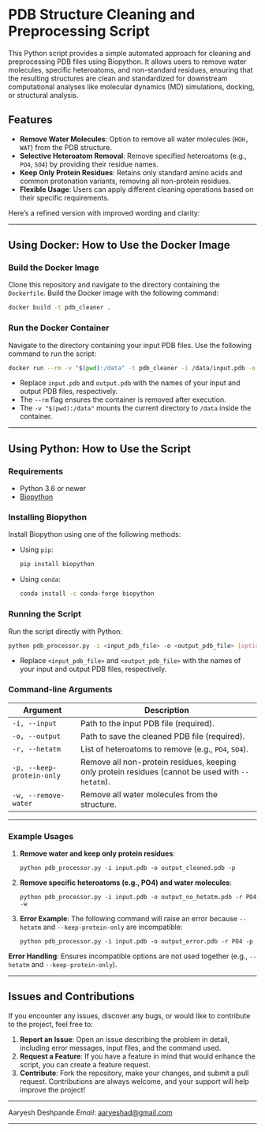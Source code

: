 # PDB Structure Cleaning and Preprocessing Script

This Python script provides a simple automated approach for cleaning and preprocessing PDB files using Biopython. It allows users to remove water molecules, specific heteroatoms, and non-standard residues, ensuring that the resulting structures are clean and standardized for downstream computational analyses like molecular dynamics (MD) simulations, docking, or structural analysis.

## Features

- **Remove Water Molecules**: Option to remove all water molecules (`HOH, WAT`) from the PDB structure.
- **Selective Heteroatom Removal**: Remove specified heteroatoms (e.g., `PO4`, `SO4`) by providing their residue names.
- **Keep Only Protein Residues**: Retains only standard amino acids and common protonation variants, removing all non-protein residues.
- **Flexible Usage**: Users can apply different cleaning operations based on their specific requirements.

Here’s a refined version with improved wording and clarity:

---

## Using Docker: How to Use the Docker Image

### Build the Docker Image
Clone this repository and navigate to the directory containing the `Dockerfile`. Build the Docker image with the following command:
```bash
docker build -t pdb_cleaner .
```

### Run the Docker Container
Navigate to the directory containing your input PDB files. Use the following command to run the script:
```bash
docker run --rm -v "$(pwd):/data" -t pdb_cleaner -i /data/input.pdb -o /data/output.pdb
```

- Replace `input.pdb` and `output.pdb` with the names of your input and output PDB files, respectively.
- The `--rm` flag ensures the container is removed after execution.
- The `-v "$(pwd):/data"` mounts the current directory to `/data` inside the container.

---

## Using Python: How to Use the Script

### Requirements
- Python 3.6 or newer
- [Biopython](https://biopython.org/)

### Installing Biopython
Install Biopython using one of the following methods:

- Using `pip`:
  ```bash
  pip install biopython
  ```

- Using `conda`:
  ```bash
  conda install -c conda-forge biopython
  ```

### Running the Script
Run the script directly with Python:
```bash
python pdb_processor.py -i <input_pdb_file> -o <output_pdb_file> [options]
```

- Replace `<input_pdb_file>` and `<output_pdb_file>` with the names of your input and output PDB files, respectively.

### Command-line Arguments

| Argument                  | Description                                                  |
| ------------------------- | ------------------------------------------------------------ |
| `-i, --input`             | Path to the input PDB file (required).                       |
| `-o, --output`            | Path to save the cleaned PDB file (required).                |
| `-r, --hetatm`            | List of heteroatoms to remove (e.g., `PO4`, `SO4`).          |
| `-p, --keep-protein-only` | Remove all non-protein residues, keeping only protein residues (cannot be used with `--hetatm`). |
| `-w, --remove-water`      | Remove all water molecules from the structure.               |

---

### Example Usages

1. **Remove water and keep only protein residues**:

   ```
   python pdb_processor.py -i input.pdb -o output_cleaned.pdb -p
   ```

2. **Remove specific heteroatoms (e.g., PO4) and water molecules**:

   ```
   python pdb_processor.py -i input.pdb -o output_no_hetatm.pdb -r PO4 -w
   ```

3. **Error Example**: The following command will raise an error because `--hetatm` and `--keep-protein-only` are incompatible:

   ```
   python pdb_processor.py -i input.pdb -o output_error.pdb -r PO4 -p
   ```

**Error Handling**: Ensures incompatible options are not used together (e.g., `--hetatm` and `--keep-protein-only`).

---

## Issues and Contributions

If you encounter any issues, discover any bugs, or would like to contribute to the project, feel free to:

1. **Report an Issue**: Open an issue describing the problem in detail, including error messages, input files, and the command used.
2. **Request a Feature**: If you have a feature in mind that would enhance the script, you can create a feature request.
3. **Contribute**: Fork the repository, make your changes, and submit a pull request. Contributions are always welcome, and your support will help improve the project!

---

Aaryesh Deshpande
*Email*: aaryeshad@gmail.com

---
